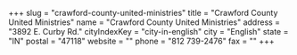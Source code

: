 +++
slug = "crawford-county-united-ministries"
title = "Crawford County United Ministries"
name = "Crawford County United Ministries"
address = "3892 E. Curby Rd."
cityIndexKey = "city-in-english"
city = "English"
state = "IN"
postal = "47118"
website = ""
phone = "812 739-2476"
fax = ""
+++
